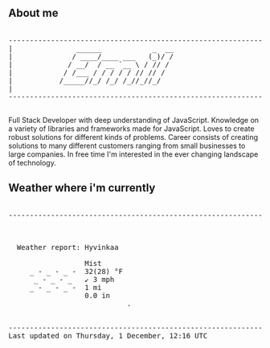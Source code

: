## About me

<pre>

--------------------------------------------------------------------------------------
|			    ______            _  __
|			   / ____/____ ___   (_)/ /
|			  / __/  / __ `__ \ / // / 
|			 / /___ / / / / / // // /  
|			/_____//_/ /_/ /_//_//_/   
|                           
--------------------------------------------------------------------------------------

</pre>

Full Stack Developer with deep understanding of JavaScript. Knowledge on a variety of libraries and frameworks made for JavaScript. Loves to create robust solutions for different kinds of problems. Career consists of creating solutions to many different customers ranging from small businesses to large companies. In free time I'm interested in the ever changing landscape of technology. 



## Weather where i'm currently  

<pre>

--------------------------------------------------------------------------------------


 
  Weather report: Hyvinkaa  
    
                  Mist  
     _ - _ - _ -  32(28) °F  
      _ - _ - _   ↙ 3 mph  
     _ - _ - _ -  1 mi  
                  0.0 in  
                            .


--------------------------------------------------------------------------------------
Last updated on Thursday, 1 December, 12:16 UTC
</pre>
